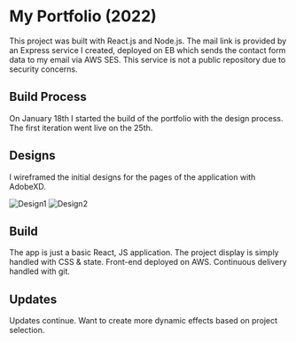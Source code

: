 # My Portfolio (2022)

This project was built with React.js and Node.js. The mail link is provided by an Express service I created, deployed on EB which sends the contact form data to my email via AWS SES. This service is not a public repository due to security concerns.

## Build Process

On January 18th I started the build of the portfolio with the design process. The first iteration went live on the 25th.

## Designs

I wireframed the initial designs for the pages of the application with AdobeXD.

![Design1](https://i.imgur.com/BlHbKxM.png)
![Design2](https://i.imgur.com/yMFR2J7.png)


## Build

The app is just a basic React, JS application. The project display is simply handled with CSS & state. Front-end deployed on AWS. Continuous delivery handled with git.

## Updates

Updates continue. Want to create more dynamic effects based on project selection.